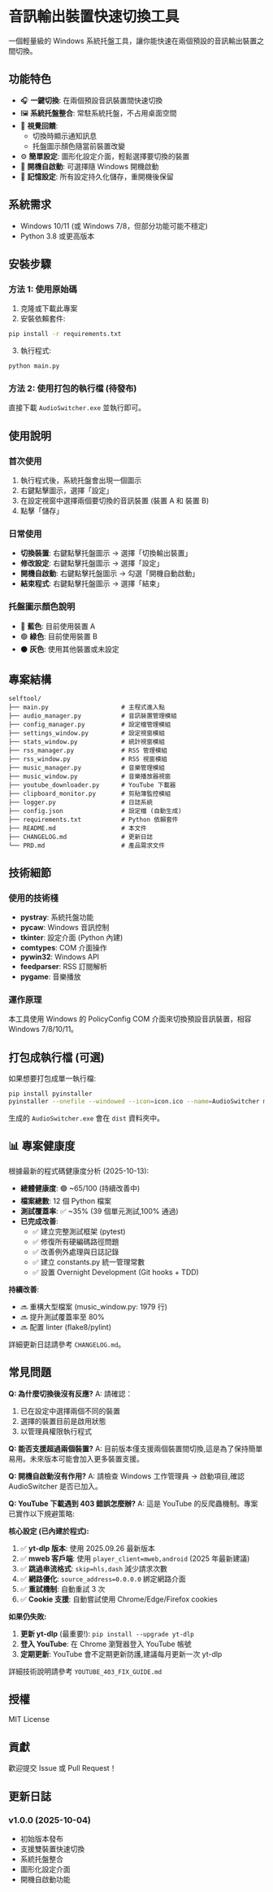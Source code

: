# 音訊輸出裝置快速切換工具

一個輕量級的 Windows 系統托盤工具，讓你能快速在兩個預設的音訊輸出裝置之間切換。

## 功能特色

- 🎧 **一鍵切換**: 在兩個預設音訊裝置間快速切換
- 🖼️ **系統托盤整合**: 常駐系統托盤，不占用桌面空間
- 🎨 **視覺回饋**:
  - 切換時顯示通知訊息
  - 托盤圖示顏色隨當前裝置改變
- ⚙️ **簡單設定**: 圖形化設定介面，輕鬆選擇要切換的裝置
- 🚀 **開機自啟動**: 可選擇隨 Windows 開機啟動
- 💾 **記憶設定**: 所有設定持久化儲存，重開機後保留

## 系統需求

- Windows 10/11 (或 Windows 7/8，但部分功能可能不穩定)
- Python 3.8 或更高版本

## 安裝步驟

### 方法 1: 使用原始碼

1. 克隆或下載此專案
2. 安裝依賴套件:
```bash
pip install -r requirements.txt
```

3. 執行程式:
```bash
python main.py
```

### 方法 2: 使用打包的執行檔 (待發布)

直接下載 `AudioSwitcher.exe` 並執行即可。

## 使用說明

### 首次使用

1. 執行程式後，系統托盤會出現一個圖示
2. 右鍵點擊圖示，選擇「設定」
3. 在設定視窗中選擇兩個要切換的音訊裝置 (裝置 A 和 裝置 B)
4. 點擊「儲存」

### 日常使用

- **切換裝置**: 右鍵點擊托盤圖示 → 選擇「切換輸出裝置」
- **修改設定**: 右鍵點擊托盤圖示 → 選擇「設定」
- **開機自啟動**: 右鍵點擊托盤圖示 → 勾選「開機自動啟動」
- **結束程式**: 右鍵點擊托盤圖示 → 選擇「結束」

### 托盤圖示顏色說明

- 🔵 **藍色**: 目前使用裝置 A
- 🟢 **綠色**: 目前使用裝置 B
- ⚫ **灰色**: 使用其他裝置或未設定

## 專案結構

```
selftool/
├── main.py                    # 主程式進入點
├── audio_manager.py           # 音訊裝置管理模組
├── config_manager.py          # 設定檔管理模組
├── settings_window.py         # 設定視窗模組
├── stats_window.py            # 統計視窗模組
├── rss_manager.py             # RSS 管理模組
├── rss_window.py              # RSS 視窗模組
├── music_manager.py           # 音樂管理模組
├── music_window.py            # 音樂播放器視窗
├── youtube_downloader.py      # YouTube 下載器
├── clipboard_monitor.py       # 剪貼簿監控模組
├── logger.py                  # 日誌系統
├── config.json                # 設定檔 (自動生成)
├── requirements.txt           # Python 依賴套件
├── README.md                  # 本文件
├── CHANGELOG.md               # 更新日誌
└── PRD.md                     # 產品需求文件
```

## 技術細節

### 使用的技術棧

- **pystray**: 系統托盤功能
- **pycaw**: Windows 音訊控制
- **tkinter**: 設定介面 (Python 內建)
- **comtypes**: COM 介面操作
- **pywin32**: Windows API
- **feedparser**: RSS 訂閱解析
- **pygame**: 音樂播放

### 運作原理

本工具使用 Windows 的 PolicyConfig COM 介面來切換預設音訊裝置，相容 Windows 7/8/10/11。

## 打包成執行檔 (可選)

如果想要打包成單一執行檔:

```bash
pip install pyinstaller
pyinstaller --onefile --windowed --icon=icon.ico --name=AudioSwitcher main.py
```

生成的 `AudioSwitcher.exe` 會在 `dist` 資料夾中。

## 📊 專案健康度

根據最新的程式碼健康度分析 (2025-10-13):

- **總體健康度**: 🟢 ~65/100 (持續改善中)
- **檔案總數**: 12 個 Python 檔案
- **測試覆蓋率**: ✅ ~35% (39 個單元測試,100% 通過)
- **已完成改善**:
  - ✅ 建立完整測試框架 (pytest)
  - ✅ 修復所有硬編碼路徑問題
  - ✅ 改善例外處理與日誌記錄
  - ✅ 建立 constants.py 統一管理常數
  - ✅ 設置 Overnight Development (Git hooks + TDD)

**持續改善**:
- 🔜 重構大型檔案 (music_window.py: 1979 行)
- 🔜 提升測試覆蓋率至 80%
- 🔜 配置 linter (flake8/pylint)

詳細更新日誌請參考 `CHANGELOG.md`。

## 常見問題

**Q: 為什麼切換後沒有反應?**
A: 請確認：
1. 已在設定中選擇兩個不同的裝置
2. 選擇的裝置目前是啟用狀態
3. 以管理員權限執行程式

**Q: 能否支援超過兩個裝置?**
A: 目前版本僅支援兩個裝置間切換,這是為了保持簡單易用。未來版本可能會加入更多裝置支援。

**Q: 開機自啟動沒有作用?**
A: 請檢查 Windows 工作管理員 → 啟動項目,確認 AudioSwitcher 是否已加入。

**Q: YouTube 下載遇到 403 錯誤怎麼辦?**
A: 這是 YouTube 的反爬蟲機制。專案已實作以下規避策略:

**核心設定 (已內建於程式):**
1. ✅ **yt-dlp 版本**: 使用 2025.09.26 最新版本
2. ✅ **mweb 客戶端**: 使用 `player_client=mweb,android` (2025 年最新建議)
3. ✅ **跳過串流格式**: `skip=hls,dash` 減少請求次數
4. ✅ **網路優化**: `source_address=0.0.0.0` 綁定網路介面
5. ✅ **重試機制**: 自動重試 3 次
6. ✅ **Cookie 支援**: 自動嘗試使用 Chrome/Edge/Firefox cookies

**如果仍失敗:**
1. **更新 yt-dlp** (最重要!): `pip install --upgrade yt-dlp`
2. **登入 YouTube**: 在 Chrome 瀏覽器登入 YouTube 帳號
3. **定期更新**: YouTube 會不定期更新防護,建議每月更新一次 yt-dlp

詳細技術說明請參考 `YOUTUBE_403_FIX_GUIDE.md`

## 授權

MIT License

## 貢獻

歡迎提交 Issue 或 Pull Request！

## 更新日誌

### v1.0.0 (2025-10-04)
- 初始版本發布
- 支援雙裝置快速切換
- 系統托盤整合
- 圖形化設定介面
- 開機自啟動功能
